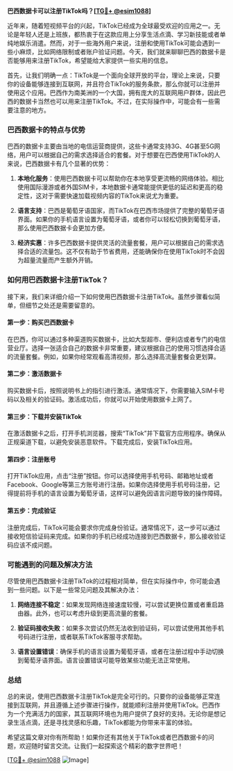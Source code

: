 **巴西数据卡可以注册TikTok吗？[[TG💪+ @esim1088](https://t.me/s/esim1088)]**

近年来，随着短视频平台的兴起，TikTok已经成为全球最受欢迎的应用之一。无论是年轻人还是上班族，都热衷于在这款应用上分享生活点滴、学习新技能或者单纯地娱乐消遣。然而，对于一些海外用户来说，注册和使用TikTok可能会遇到一些小麻烦，比如网络限制或者账户验证问题。今天，我们就来聊聊巴西的数据卡是否能够用来注册TikTok，希望能给大家提供一些实用的信息。

首先，让我们明确一点：TikTok是一个面向全球开放的平台，理论上来说，只要你的设备能够连接到互联网，并且符合TikTok的服务条款，那么你就可以注册并使用这个应用。巴西作为南美洲的一个大国，拥有庞大的互联网用户群体，因此巴西的数据卡当然也可以用来注册TikTok。不过，在实际操作中，可能会有一些需要注意的地方。

### 巴西数据卡的特点与优势

巴西的数据卡主要由当地的电信运营商提供，这些卡通常支持3G、4G甚至5G网络，用户可以根据自己的需求选择适合的套餐。对于想要在巴西使用TikTok的人来说，巴西数据卡有几个显著的优势：

1. **本地化服务**：使用巴西数据卡可以帮助你在本地享受更流畅的网络体验。相比使用国际漫游或者外国SIM卡，本地数据卡通常能提供更低的延迟和更高的稳定性，这对于需要快速加载视频内容的TikTok来说尤为重要。
   
2. **语言支持**：巴西是葡萄牙语国家，而TikTok在巴西市场提供了完整的葡萄牙语界面。如果你的手机语言设置为葡萄牙语，或者你可以轻松切换到葡萄牙语，那么使用巴西数据卡会更加方便。

3. **经济实惠**：许多巴西数据卡提供灵活的流量套餐，用户可以根据自己的需求选择合适的流量包。这不仅有助于节省费用，还能确保你在使用TikTok时不会因为超量流量而产生额外开销。

### 如何用巴西数据卡注册TikTok？

接下来，我们来详细介绍一下如何使用巴西数据卡注册TikTok。虽然步骤看似简单，但细节之处还是需要留意的。

#### 第一步：购买巴西数据卡

在巴西，你可以通过多种渠道购买数据卡，比如大型超市、便利店或者专门的电信营业厅。选择一张适合自己的数据卡非常重要，建议根据自己的使用习惯选择合适的流量套餐。例如，如果你经常观看高清视频，那么选择高流量套餐会更划算。

#### 第二步：激活数据卡

购买数据卡后，按照说明书上的指引进行激活。通常情况下，你需要输入SIM卡号码以及相关的验证码。激活成功后，你就可以开始使用数据卡上网了。

#### 第三步：下载并安装TikTok

在激活数据卡之后，打开手机浏览器，搜索“TikTok”并下载官方应用程序。确保从正规渠道下载，以避免安装恶意软件。下载完成后，安装TikTok应用。

#### 第四步：注册账号

打开TikTok应用，点击“注册”按钮。你可以选择使用手机号码、邮箱地址或者Facebook、Google等第三方账号进行注册。如果你选择使用手机号码注册，记得提前将手机的语言设置为葡萄牙语，这样可以避免因语言问题导致的操作障碍。

#### 第五步：完成验证

注册完成后，TikTok可能会要求你完成身份验证。通常情况下，这一步可以通过接收短信验证码来完成。如果你的手机已经成功连接到巴西数据卡，那么接收验证码应该不成问题。

### 可能遇到的问题及解决方法

尽管使用巴西数据卡注册TikTok的过程相对简单，但在实际操作中，你可能会遇到一些问题。以下是一些常见问题及其解决办法：

1. **网络连接不稳定**：如果发现网络连接速度较慢，可以尝试更换位置或者重启路由器。此外，也可以考虑升级到更高流量的套餐。

2. **验证码接收失败**：如果多次尝试仍然无法收到验证码，可以尝试使用其他手机号码进行注册，或者联系TikTok客服寻求帮助。

3. **语言设置错误**：确保手机的语言设置为葡萄牙语，或者在注册过程中手动切换到葡萄牙语界面。语言设置错误可能导致某些功能无法正常使用。

### 总结

总的来说，使用巴西数据卡注册TikTok是完全可行的。只要你的设备能够正常连接到互联网，并且遵循上述步骤进行操作，就能顺利注册并使用TikTok。巴西作为一个充满活力的国家，其互联网环境也为用户提供了良好的支持。无论你是想记录生活点滴，还是寻找灵感和乐趣，TikTok都能为你带来丰富的体验。

希望这篇文章对你有所帮助！如果你还有其他关于TikTok或者巴西数据卡的问题，欢迎随时留言交流。让我们一起探索这个精彩的数字世界吧！

[[TG💪+ @esim1088](https://t.me/s/esim1088) ![Image](https://i.postimg.cc/4NQfJmqS/Snipaste-2025-05-13-00-14-12.png)]